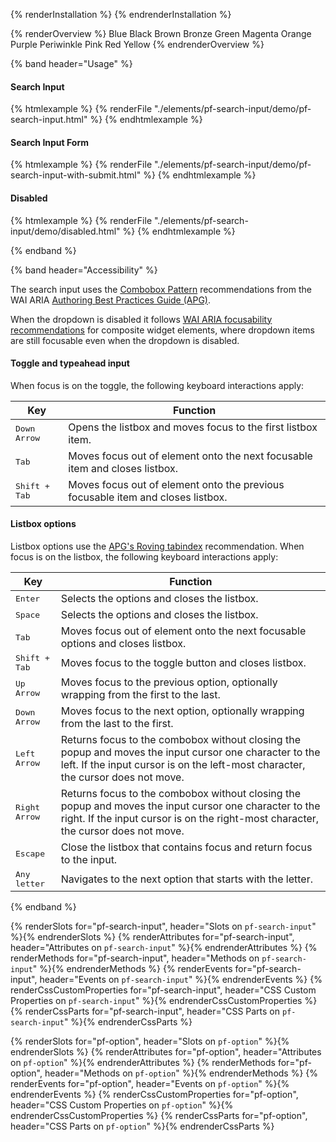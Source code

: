 {% renderInstallation %} {% endrenderInstallation %}

<script type="module">
import '@patternfly/elements/pf-search-input/pf-search-input.js';
</script>

{% renderOverview %}
  <pf-search-input>
    <pf-option>Blue</pf-option>
    <pf-option>Black</pf-option>
    <pf-option>Brown</pf-option>
    <pf-option>Bronze</pf-option>
    <pf-option>Green</pf-option>
    <pf-option>Magenta</pf-option>
    <pf-option>Orange</pf-option>
    <pf-option>Purple</pf-option>
    <pf-option>Periwinkle</pf-option>
    <pf-option>Pink</pf-option>
    <pf-option>Red</pf-option>
    <pf-option>Yellow</pf-option>
  </pf-search-input>
{% endrenderOverview %}

{% band header="Usage" %}

#### Search Input

{% htmlexample %}
  {% renderFile "./elements/pf-search-input/demo/pf-search-input.html" %}
{% endhtmlexample %}

#### Search Input Form
{% htmlexample %}
  {% renderFile "./elements/pf-search-input/demo/pf-search-input-with-submit.html" %}
{% endhtmlexample %}

#### Disabled
{% htmlexample %}
  {% renderFile "./elements/pf-search-input/demo/disabled.html" %}
{% endhtmlexample %}

{% endband %}

{% band header="Accessibility" %}

The search input uses the [Combobox Pattern](https://www.w3.org/WAI/ARIA/apg/patterns/combobox/) recommendations from the WAI ARIA [Authoring Best Practices Guide (APG)](https://www.w3.org/WAI/ARIA/apg).

When the dropdown is disabled it follows [WAI ARIA focusability recommendations](https://www.w3.org/WAI/ARIA/apg/practices/keyboard-interface/#focusabilityofdisabledcontrols) for composite widget elements, where dropdown items are still focusable even when the dropdown is disabled.

#### Toggle and typeahead input

When focus is on the toggle, the following keyboard interactions apply:

| Key                    | Function                                                                               |
| ---------------------- | -------------------------------------------------------------------------------------- |
| <kbd>Down Arrow</kbd>  | Opens the listbox and moves focus to the first listbox item.                           |
| <kbd>Tab</kbd>         | Moves focus out of element onto the next focusable item and closes listbox.            |
| <kbd>Shift + Tab</kbd> | Moves focus out of element onto the previous focusable item and closes listbox.        |

#### Listbox options

Listbox options use the [APG's Roving tabindex](https://www.w3.org/WAI/ARIA/apg/practices/keyboard-interface/#kbd_roving_tabindex) recommendation. When focus is on the listbox, the following keyboard interactions apply:

| Key                    | Function                                                                              |
| ---------------------- | ------------------------------------------------------------------------------------- |
| <kbd>Enter</kbd>       | Selects the options and closes the listbox.                                           |
| <kbd>Space</kbd>       | Selects the options and closes the listbox.                                           |
| <kbd>Tab</kbd>         | Moves focus out of element onto the next focusable options and closes listbox.        |
| <kbd>Shift + Tab</kbd> | Moves focus to the toggle button and closes listbox.                                  |
| <kbd>Up Arrow</kbd>    | Moves focus to the previous option, optionally wrapping from the first to the last.   |
| <kbd>Down Arrow</kbd>  | Moves focus to the next option, optionally wrapping from the last to the first.       |
| <kbd>Left Arrow</kbd>  | Returns focus to the combobox without closing the popup and moves the input cursor one character to the left. If the input cursor is on the left-most character, the cursor does not move.   |
| <kbd>Right Arrow</kbd> | Returns focus to the combobox without closing the popup and moves the input cursor one character to the right. If the input cursor is on the right-most character, the cursor does not move.       |
| <kbd>Escape</kbd>      | Close the listbox that contains focus and return focus to the input.          |
| <kbd>Any letter</kbd>  | Navigates to the next option that starts with the letter.                             |

{% endband %}

{% renderSlots for="pf-search-input", header="Slots on `pf-search-input`" %}{% endrenderSlots %}
{% renderAttributes for="pf-search-input", header="Attributes on `pf-search-input`" %}{% endrenderAttributes %}
{% renderMethods for="pf-search-input", header="Methods on `pf-search-input`" %}{% endrenderMethods %}
{% renderEvents for="pf-search-input", header="Events on `pf-search-input`" %}{% endrenderEvents %}
{% renderCssCustomProperties for="pf-search-input", header="CSS Custom Properties on `pf-search-input`" %}{% endrenderCssCustomProperties %}
{% renderCssParts for="pf-search-input", header="CSS Parts on `pf-search-input`" %}{% endrenderCssParts %}

{% renderSlots for="pf-option", header="Slots on `pf-option`" %}{% endrenderSlots %}
{% renderAttributes for="pf-option", header="Attributes on `pf-option`" %}{% endrenderAttributes %}
{% renderMethods for="pf-option", header="Methods on `pf-option`" %}{% endrenderMethods %}
{% renderEvents for="pf-option", header="Events on `pf-option`" %}{% endrenderEvents %}
{% renderCssCustomProperties for="pf-option", header="CSS Custom Properties on `pf-option`" %}{% endrenderCssCustomProperties %}
{% renderCssParts for="pf-option", header="CSS Parts on `pf-option`" %}{% endrenderCssParts %}
